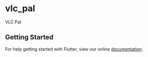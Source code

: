 # vlc_pal

VLC Pal

## Getting Started

For help getting started with Flutter, view our online
[documentation](http://flutter.io/).
